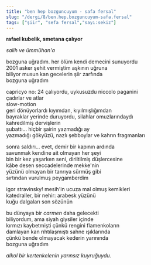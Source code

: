 ```yaml
---
title: "ben hep bozguncuyum - safa fersal"
slug: "/dergi/8/ben.hep.bozguncuyum-safa.fersal"
tags: ["şiir", "sefa fersal","sayı:sekiz"]
---
```


**rafael kubelik, smetana çalıyor**

*salih ve ümmühan'a*

bozguna uğradım. her ölüm kendi demecini sunuyordu\
2001 asker şehit vermiştim aşkının uğruna\
biliyor musun kan gecelerin şiir zarfında\
bozguna uğradım

capricyo no: 24 çalıyordu, uykusuzdu niccolo paganini\
çadırlar ve atlar\
slow-motion\
geri dönüyorlardı kıyımdan, kıyılmışlığımdan\
bayraklar yerinde duruyordu, silahlar omuzlarındaydı\
kahredilmiş dervişlerin\
şubattı... hiçbir şairin yazmadığı ay\
yazmadığı gökyüzü, nazlı şebboylar ve kahrın fragmanları

sonra saldırı... evet, demir bir kapının ardında\
savunmak kendine ait olmayan her şeyi\
bin bir kez yaşarken seni, diriltilmiş düşlercesine\
kâbe desen seccadelerinde mekke'nin\
yüzünü olmayan bir tanrıya sürmüş gibi\
sırtından vurulmuş peygamberdim

igor stravinsky! mesih'in ucuza mal olmuş kemikleri\
katedraller, bir nehir: arabesk yüzünü\
kuğu dalgaları son sözünün

bu dünyaya bir *carmen* daha gelecekti\
biliyordum, ama siyah giysiler içinde\
kırmızı kaybetmişti çünkü rengini flamenkoların\
damlayan kan rıhtılaşmıştı sahne ışıklarında\
çünkü bende olmayacak kederin yarınında\
bozguna uğradım

*alkol bir kertenkelenin yarınsız kuyruğuydu.*
